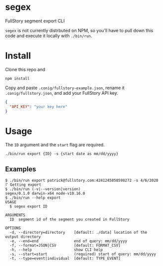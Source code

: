 segex
=====

FullStory segment export CLI

`segex` is not currently distrbuted on NPM, so you'll have to pull down this code and execute it locally with `./bin/run`.

# Install

Clone this repo and

```
npm install
```

Copy and paste `.conig/fullstory-example.json`, rename it `.conig/fullstory.json`, and add your FullStory API key.

```JSON
{
  "API_KEY": "your key here"
}
```

# Usage

The `ID` argument and the `start` flag are required.
```
./bin/run export {ID} -s {start date as mm/dd/yyyy}
```

## Examples

```sh-session
$ ./bin/run export patrick@fullstory.com:4241245858598272 -s 4/6/2020
⠏ Getting export
$ ./bin/run (-v|--version|version)
segex/0.1.0 darwin-x64 node-v10.16.0
$ ./bin/run --help export
USAGE
  $ segex export ID

ARGUMENTS
  ID  segment id of the segment you created in FullStory

OPTIONS
  -d, --directory=directory    [default: ./data] location of the output directory
  -e, --end=end                end of query: mm/dd/yyyy
  -f, --format=JSON|CSV        [default: FORMAT_CSV]
  -h, --help                   show CLI help
  -s, --start=start            (required) start of query: mm/dd/yyyy
  -t, --type=event|individual  [default: TYPE_EVENT]
```
